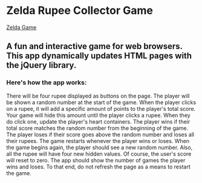 # Zelda Rupee Collector Game

[Zelda Game](https://annacrespo.github.io/week-4-game/ "Zelda Rupee Game")

## A fun and interactive game for web browsers. This app dynamically updates HTML pages with the jQuery library.

### Here's how the app works:
There will be four rupee displayed as buttons on the page.
The player will be shown a random number at the start of the game.
When the player clicks on a rupee, it will add a specific amount of points to the player's total score.
Your game will hide this amount until the player clicks a rupee.
When they do click one, update the player's heart containers.
The player wins if their total score matches the random number from the beginning of the game.
The player loses if their score goes above the random number and loses all their rupees.
The game restarts whenever the player wins or loses.
When the game begins again, the player should see a new random number. Also, all the rupee will have four new hidden values. Of course, the user's score will reset to zero.
The app should show the number of games the player wins and loses. To that end, do not refresh the page as a means to restart the game.
